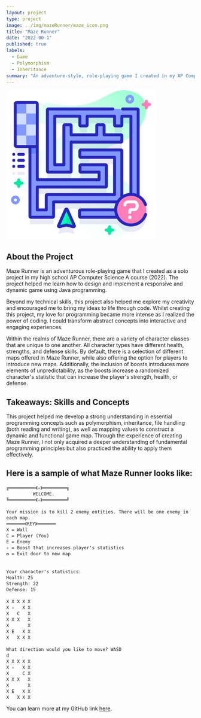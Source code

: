 ```yaml
---
layout: project
type: project
image: ../img/mazeRunner/maze_icon.png
title: "Maze Runner"
date: "2022-00-1"
published: true
labels:
  - Game
  - Polymorphism
  - Inheritance
summary: "An adventure-style, role-playing game I created in my AP Computer Science A class."
---
```

<div class="text-center p-4">
<img class="img-fluid" src="../img/mazeRunner/maze_icon.png" width="400" alt="image">
</div>

## About the Project
Maze Runner is an adventurous role-playing game that I created as a solo project in my high school AP Computer Science 
A course (2022). The project helped me learn how to design and implement a responsive and dynamic game using Java 
programming. 

Beyond my technical skills, this project also helped me explore my creativity and encouraged me to bring my ideas 
to life through code. Whilst creating this project, my love for programming became more intense as I realized the 
power of coding. I could transform abstract concepts into interactive and engaging experiences.

Within the realms of Maze Runner, there are a variety of character classes that are unique to one another. All
character types have different health, strengths, and defense skills. By default, there is a selection of different 
maps offered in Maze Runner, while also offering the option for players to introduce new maps. Additionally, the 
inclusion of boosts introduces more elements of unpredictability, as the boosts increase a randomized character's statistic 
that can increase the player's strength, health, or defense.  


## Takeaways: Skills and Concepts
This project helped me develop a strong understanding in essential programming concepts such as polymorphism, inheritance,
file handling (both reading and writing), as well as mapping values to construct a dynamic and functional game map.
Through the experience of creating Maze Runner, I not only acquired a deeper understanding of fundamental programming
principles but also practiced the ability to apply them effectively. 

## Here is a sample of what Maze Runner looks like:
```
╔══════════《✧》═════════╗
          WELCOME.		 
╚══════════《✧》═════════╝

Your mission is to kill 2 enemy entities. There will be one enemy in each map.
═══════《KEY》═══════
X = Wall
C = Player (You)
E = Enemy
✧ = Boost that increases player's statistics
✿ = Exit door to new map


Your character's statistics:
Health: 25
Strength: 22
Defense: 15

X X X X X
X ✧   X X
X   C   X
X X X   X
X       X
X E   X X
X   X X X

What direction would you like to move? WASD
d
X X X X X
X ✧   X X
X     C X
X X X   X
X       X
X E   X X
X   X X X
```




You can learn more at my GitHub link [here](https://github.com/salina-t/Maze-Runner).
